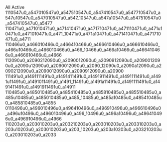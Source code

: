 All Active
1110547u0_a547010547u0_a547510547u0_a547410547u0_a547710547u0_a547u10547u0_a547010547u0_a547_10547u0_a547a10547u0_a547510547u0_a547410547u0_a5477
110471u0_a471010471u0_a471410471u0_a471710471u0_a471110471u0_a471u10471u0_a471010471u0_a471_10471u0_a471a10471u0_a471410471u0_a471710471u0_a4711
110466u0_a466010466u0_a466410466u0_a466610466u0_a466610466u0_a466u10466u0_a466010466u0_a466_10466u0_a466a10466u0_a466410466u0_a466610466u0_a4666
112090u0_a2090212090u0_a2090012090u0_a2090912090u0_a2090012090u0_a2090u12090u0_a2090012090u0_a2090_12090u0_a2090a12090u0_a2090212090u0_a2090012090u0_a2090912090u0_a20900
111491u0_a1491111491u0_a1491411491u0_a1491911491u0_a1491111491u0_a1491u11491u0_a1491011491u0_a1491_11491u0_a1491a11491u0_a1491111491u0_a1491411491u0_a1491911491u0_a14911
110485u0_a485010485u0_a485410485u0_a485810485u0_a485510485u0_a485u10485u0_a485010485u0_a485_10485u0_a485a10485u0_a485410485u0_a485810485u0_a4855
0110496u0_a496010496u0_a496410496u0_a496910496u0_a496610496u0_a496u10496u0_a496010496u0_a496_10496u0_a496a10496u0_a496410496u0_a496910496u0_a4966
110203u0_a203010203u0_a203210203u0_a203010203u0_a203310203u0_a203u10203u0_a203010203u0_a203_10203u0_a203a10203u0_a203210203u0_a203010203u0_a2033
